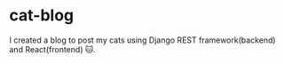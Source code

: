 # cat-blog

I created a blog to post my cats using Django REST framework(backend) and React(frontend) :cat:.
